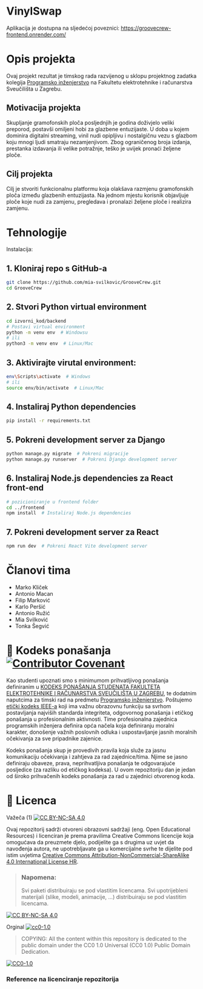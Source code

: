 # VinylSwap
Aplikacija je dostupna na sljedećoj poveznici: https://groovecrew-frontend.onrender.com/ 

# Opis projekta
Ovaj projekt rezultat je timskog rada razvijenog u sklopu projektnog zadatka kolegija [Programsko inženjerstvo](https://www.fer.unizg.hr/predmet/proinz) na Fakultetu elektrotehnike i računarstva Sveučilišta u Zagrebu.

## Motivacija projekta
Skupljanje gramofonskih ploča posljednjih je godina doživjelo veliki preporod, postavši omiljeni hobi za glazbene entuzijaste. U doba u kojem dominira digitalni streaming, vinil nudi opipljivu i nostalgičnu vezu s glazbom koju mnogi ljudi smatraju nezamjenjivom. Zbog ograničenog broja izdanja, prestanka izdavanja ili velike potražnje, teško je uvijek pronaći željene ploče.

## Cilj projekta
Cilj je stvoriti funkcionalnu platformu koja olakšava razmjenu gramofonskih ploča između glazbenih entuzijasta. Na jednom mjestu korisnik objavljuje ploče koje nudi za zamjenu, pregledava i pronalazi željene ploče i realizira zamjenu.


# Tehnologije

Instalacija:
## 1. Kloniraj repo s GitHub-a

```bash
git clone https://github.com/mia-svilkovic/GrooveCrew.git
cd GrooveCrew
```

## 2. Stvori Python virtual environment

```bash
cd izvorni_kod/backend
# Postavi virtual environment
python -m venv env  # Windowsu
# ili
python3 -m venv env  # Linux/Mac
```

## 3. Aktivirajte virutal environment:

```bash
env\Scripts\activate  # Windows
# ili
source env/bin/activate  # Linux/Mac
```

## 4. Instaliraj Python dependencies

```bash
pip install -r requirements.txt
```

## 5. Pokreni development server za Django

```bash
python manage.py migrate  # Pokreni migracije
python manage.py runserver  # Pokreni Django development server
```

## 6. Instaliraj Node.js dependencies za React front-end

```bash
# pozicioniranje u frontend folder
cd ../frontend
npm install  # Instaliraj Node.js dependencies
```

## 7. Pokreni development server za React

```bash
npm run dev  # Pokreni React Vite development server
```


# Članovi tima 
- Marko Kliček
- Antonio Macan
- Filip Marković
- Karlo Peršić
- Antonio Ružić
- Mia Svilković
- Tonka Šegvić


# 📝 Kodeks ponašanja [![Contributor Covenant](https://img.shields.io/badge/Contributor%20Covenant-2.1-4baaaa.svg)](CODE_OF_CONDUCT.md)
Kao studenti upoznati smo s minimumom prihvatljivog ponašanja definiranim u [KODEKS PONAŠANJA STUDENATA FAKULTETA ELEKTROTEHNIKE I RAČUNARSTVA SVEUČILIŠTA U ZAGREBU](https://www.fer.hr/_download/repository/Kodeks_ponasanja_studenata_FER-a_procisceni_tekst_2016%5B1%5D.pdf), te dodatnim naputcima za timski rad na predmetu [Programsko inženjerstvo](https://wwww.fer.hr).
Poštujemo [etički kodeks IEEE-a](https://www.ieee.org/about/corporate/governance/p7-8.html) koji ima važnu obrazovnu funkciju sa svrhom postavljanja najviših standarda integriteta, odgovornog ponašanja i etičkog ponašanja u profesionalnim aktivnosti. Time profesionalna zajednica programskih inženjera definira opća načela koja definiranju  moralni karakter, donošenje važnih poslovnih odluka i uspostavljanje jasnih moralnih očekivanja za sve pripadnike zajenice.

Kodeks ponašanja skup je provedivih pravila koja služe za jasnu komunikaciju očekivanja i zahtjeva za rad zajednice/tima. Njime se jasno definiraju obaveze, prava, neprihvatljiva ponašanja te  odgovarajuće posljedice (za razliku od etičkog kodeksa). U ovom repozitoriju dan je jedan od široko prihvačenih kodeks ponašanja za rad u zajednici otvorenog koda.

# 📝 Licenca
Važeča (1)
[![CC BY-NC-SA 4.0][cc-by-nc-sa-shield]][cc-by-nc-sa]

Ovaj repozitorij sadrži otvoreni obrazovni sadržaji (eng. Open Educational Resources)  i licenciran je prema pravilima Creative Commons licencije koja omogućava da preuzmete djelo, podijelite ga s drugima uz 
uvjet da navođenja autora, ne upotrebljavate ga u komercijalne svrhe te dijelite pod istim uvjetima [Creative Commons Attribution-NonCommercial-ShareAlike 4.0 International License HR][cc-by-nc-sa].
>
> ### Napomena:
>
> Svi paketi distribuiraju se pod vlastitim licencama.
> Svi upotrijebleni materijali  (slike, modeli, animacije, ...) distribuiraju se pod vlastitim licencama.

[![CC BY-NC-SA 4.0][cc-by-nc-sa-image]][cc-by-nc-sa]

[cc-by-nc-sa]: https://creativecommons.org/licenses/by-nc/4.0/deed.hr 
[cc-by-nc-sa-image]: https://licensebuttons.net/l/by-nc-sa/4.0/88x31.png
[cc-by-nc-sa-shield]: https://img.shields.io/badge/License-CC%20BY--NC--SA%204.0-lightgrey.svg

Orginal [![cc0-1.0][cc0-1.0-shield]][cc0-1.0]
>
>COPYING: All the content within this repository is dedicated to the public domain under the CC0 1.0 Universal (CC0 1.0) Public Domain Dedication.
>
[![CC0-1.0][cc0-1.0-image]][cc0-1.0]

[cc0-1.0]: https://creativecommons.org/licenses/by/1.0/deed.en
[cc0-1.0-image]: https://licensebuttons.net/l/by/1.0/88x31.png
[cc0-1.0-shield]: https://img.shields.io/badge/License-CC0--1.0-lightgrey.svg

### Reference na licenciranje repozitorija
